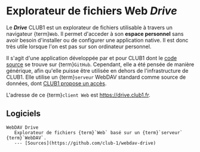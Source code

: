 Explorateur de fichiers Web *Drive*
===================================

Le _**Drive**_ CLUB1 est un explorateur de fichiers utilisable à travers un navigateur {term}`Web`.
Il permet d'acceder à son **espace personnel** sans avoir besoin d'installer ou de configurer une application native.
Il est donc très utile lorsque l'on est pas sur son ordinateur personnel.

Il s'agit d'une application développée par et pour CLUB1
dont le [code source](https://github.com/club-1/webdav-drive) se trouve sur {term}`GitHub`.
Cependant, elle a été pensée de manière générique, afin qu'elle puisse être utilisée en dehors de l'infrastructure de CLUB1.
Elle utilise un {term}`serveur` WebDAV standard comme source de données,
dont [CLUB1 propose un accès](webdav.md).

L'adresse de ce {term}`client Web` est <https://drive.club1.fr>.

Logiciels
---------

```{glossary}
WebDAV Drive
   Explorateur de fichiers {term}`Web` basé sur un {term}`serveur` {term}`WebDAV`.
   --- [Sources](https://github.com/club-1/webdav-drive)
```
